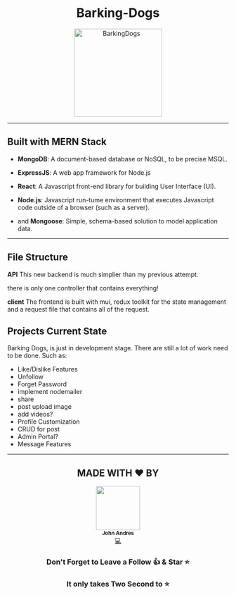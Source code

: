 <div align="center">

# Barking-Dogs

<img src="https://firebasestorage.googleapis.com/v0/b/bark-5b302.appspot.com/o/Bark%20Logo.png?alt=media&token=9a46d4a8-9c85-4db3-bc37-f3584cbb1deb" width="200px;" alt="BarkingDogs"/>
</div>
<hr>

## Built with MERN Stack

- <b>MongoDB</b>: A document-based database or NoSQL, to be precise MSQL.
- <b>ExpressJS</b>: A web app framework for Node.js
- <b>React</b>: A Javascript front-end library for building User Interface (UI).
- <b>Node.js</b>: Javascript run-tume environment that executes Javascript code outside of a browser (such as a server).

- and <b>Mongoose</b>: Simple, schema-based solution to model application data.
<hr>

## File Structure
<b>API</b> This new backend is much simplier than my previous attempt. 

there is only one controller that contains everything!

<b>client</b> The frontend is built with mui, redux toolkit for the state management and a request file that contains all of the request.

## Projects Current State
Barking Dogs, is just in development stage. There are still a lot of work need to be done.
Such as:
- Like/Dislike Features
- Unfollow
- Forget Password
- implement nodemailer
- share
- post upload image
- add videos?
- Profile Customization
- CRUD for post
- Admin Portal?
- Message Features
<hr>

<div align="center">

## MADE WITH ❤️ BY 

<td align="center"><a href="https://github.com/John4E656F"><img src="https://avatars.githubusercontent.com/u/104214379?v=4" width="100px;" alt=""/><br /><sub><b>John Andres</b></sub></a><br /><a href="https://github.com/John4E656F3" title="Code">💻</a> </td>


### Don't Forget to Leave a Follow 👍 &  Star ⭐ 
### It only takes Two Second to ⭐
</div>
